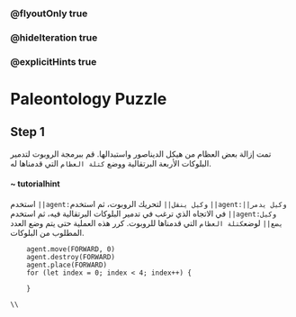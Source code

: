 ### @flyoutOnly true
### @hideIteration true
### @explicitHints true

# Paleontology Puzzle

## Step 1
تمت إزالة بعض العظام من هيكل الديناصور واستبدالها. قم ببرمجة الروبوت لتدمير البلوكات الأربعة البرتقالية ووضع `كتلة العظام` التي قدمناها له.
#### ~ tutorialhint  
استخدم ``||agent:وكيل ينقل||`` لتحريك الروبوت، ثم استخدم  ``||agent:وكيل يدمر||`` في الاتجاه الذي ترغب في تدمير البلوكات البرتقالية فيه، ثم استخدم  ``||agent:وكيل يضع||`` لوضع`كتلة العظام` التي قدمناها للروبوت. كرر هذه العملية حتى يتم وضع العدد المطلوب من البلوكات.

```ghost
    agent.move(FORWARD, 0)
    agent.destroy(FORWARD)
    agent.place(FORWARD)
    for (let index = 0; index < 4; index++) {
    	
    }
```
```template
\\
```
 
